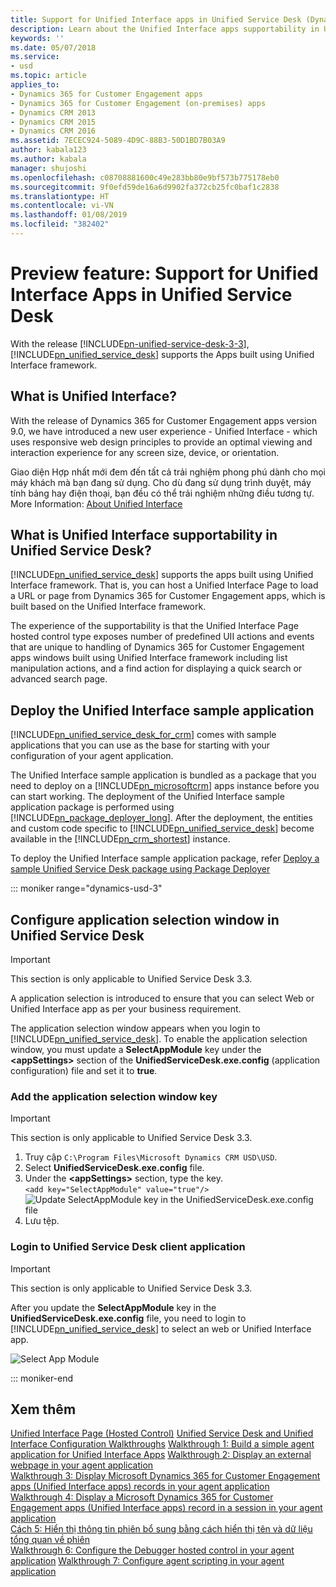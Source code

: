 ```yaml
---
title: Support for Unified Interface apps in Unified Service Desk (Dynamics 365 for Customer Engagement apps) | MicrosoftDocs
description: Learn about the Unified Interface apps supportability in Unified Service Desk.
keywords: ''
ms.date: 05/07/2018
ms.service:
- usd
ms.topic: article
applies_to:
- Dynamics 365 for Customer Engagement apps
- Dynamics 365 for Customer Engagement (on-premises) apps
- Dynamics CRM 2013
- Dynamics CRM 2015
- Dynamics CRM 2016
ms.assetid: 7ECEC924-5089-4D9C-88B3-50D1BD7B03A9
author: kabala123
ms.author: kabala
manager: shujoshi
ms.openlocfilehash: c08708881600c49e283bb80e9bf573b775178eb0
ms.sourcegitcommit: 9f0efd59de16a6d9902fa372cb25fc0baf1c2838
ms.translationtype: HT
ms.contentlocale: vi-VN
ms.lasthandoff: 01/08/2019
ms.locfileid: "382402"
---
```

# <a name="preview-feature-support-for-unified-interface-apps-in-unified-service-desk"></a>Preview feature: Support for Unified Interface Apps in Unified Service Desk

With the release [!INCLUDE[pn-unified-service-desk-3-3](../../includes/pn-unified-service-desk-3-3.md)], [!INCLUDE[pn_unified_service_desk](../../includes/pn-unified-service-desk.md)] supports the Apps built using Unified Interface framework.

## <a name="what-is-unified-interface"></a>What is Unified Interface?

With the release of Dynamics 365 for Customer Engagement apps version 9.0, we have introduced a new user experience - Unified Interface - which uses responsive web design principles to provide an optimal viewing and interaction experience for any screen size, device, or orientation.

Giao diện Hợp nhất mới đem đến tất cả trải nghiệm phong phú dành cho mọi máy khách mà bạn đang sử dụng. Cho dù đang sử dụng trình duyệt, máy tính bảng hay điện thoại, bạn đều có thể trải nghiệm những điều tương tự. More Information: [About Unified Interface](/dynamics365/customer-engagement/admin/about-unified-interface)

## <a name="what-is-unified-interface-supportability-in-unified-service-desk"></a>What is Unified Interface supportability in Unified Service Desk?

[!INCLUDE[pn_unified_service_desk](../../includes/pn-unified-service-desk.md)] supports the apps built using Unified Interface framework. That is, you can host a Unified Interface Page to load a URL or page from Dynamics 365 for Customer Engagement apps, which is built based on the Unified Interface framework.

The experience of the supportability is that the Unified Interface Page hosted control type exposes number of predefined UII actions and events that are unique to handling of Dynamics 365 for Customer Engagement apps windows built using Unified Interface framework including list manipulation actions, and a find action for displaying a quick search or advanced search page.

## <a name="deploy-the-unified-interface-sample-application"></a>Deploy the Unified Interface sample application

[!INCLUDE[pn_unified_service_desk_for_crm](../../includes/pn-unified-service-desk-for-crm.md)] comes with  sample applications that you can use as the base for starting with your configuration of your agent application.  
  
 The Unified Interface sample application is bundled as a package that you need to deploy on a [!INCLUDE[pn_microsoftcrm](../../includes/pn-microsoftcrm.md)] apps instance before you can start working. The deployment of the Unified Interface sample application package is performed using [!INCLUDE[pn_package_deployer_long](../../includes/pn-package-deployer-long.md)]. After the deployment, the entities and custom code specific to [!INCLUDE[pn_unified_service_desk](../../includes/pn-unified-service-desk.md)] become available in the [!INCLUDE[pn_crm_shortest](../../includes/pn-crm-shortest.md)] instance.

To deploy the Unified Interface sample application package, refer [Deploy a sample Unified Service Desk package using Package Deployer](../admin/deploy-sample-unified-service-desk-applications-using-package-deployer.md)

::: moniker range="dynamics-usd-3"
## <a name="configure-application-selection-window-in-unified-service-desk"></a>Configure application selection window in Unified Service Desk

> [!IMPORTANT]
> This section is only applicable to Unified Service Desk 3.3.

A application selection is introduced to ensure that you can select Web or Unified Interface app as per your business requirement.

The application selection window appears when you login to [!INCLUDE[pn_unified_service_desk](../../includes/pn-unified-service-desk.md)]. To enable the application selection window, you must update a **SelectAppModule** key under the **\<appSettings>** section of the **UnifiedServiceDesk.exe.config** (application configuration) file and set it to **true**.

### <a name="add-the-application-selection-window-key"></a>Add the application selection window key

> [!IMPORTANT]
> This section is only applicable to Unified Service Desk 3.3.

1. Truy cập `C:\Program Files\Microsoft Dynamics CRM USD\USD`.
2. Select **UnifiedServiceDesk.exe.config** file.
3. Under the **\<appSettings>** section, type the key.<br>
`<add key="SelectAppModule" value="true"/>`<br>
  ![Update SelectAppModule key in the UnifiedServiceDesk.exe.config file](../media/selectappmodule-app-config-file.PNG "Update SelectAppModule key in the UnifiedServiceDesk.exe.config file")
4. Lưu tệp.

### <a name="login-to-unified-service-desk-client-application"></a>Login to Unified Service Desk client application

> [!IMPORTANT]
> This section is only applicable to Unified Service Desk 3.3.

After you update the **SelectAppModule** key in the **UnifiedServiceDesk.exe.config** file, you need to login to [!INCLUDE[pn_unified_service_desk](../../includes/pn-unified-service-desk.md)] to select an web or Unified Interface app.

![Select App Module](../media/select-app-module-new.PNG "Select App Module")

::: moniker-end

## <a name="see-also"></a>Xem thêm
 [Unified Interface Page (Hosted Control)](../../unified-service-desk/unified-interface-page-hosted-control.md) [Unified Service Desk and Unified Interface Configuration Walkthroughs](../../unified-service-desk/unified-service-desk-unified-interface-configuration-walkthroughs.md) [Walkthrough 1: Build a simple agent application for Unified Interface Apps](../../unified-service-desk/walkthrough1-unified-interface-build-a-simple-agent-application.md) [Walkthrough 2: Display an external webpage in your agent application](../../unified-service-desk/walkthrough2-unified-interface-display-an-external-webpage-in-your-agent-application.md)   
 [Walkthrough 3: Display Microsoft Dynamics 365 for Customer Engagement apps (Unified Interface apps) records in your agent application](../../unified-service-desk/walkthrough3-unified-interface-display-microsoft-dynamics-365-records-in-your-agent-application.md)   
 [Walkthrough 4: Display a Microsoft Dynamics 365 for Customer Engagement apps (Unified Interface apps) record in a session in your agent application](../../unified-service-desk/walkthrough4-unified-interface-display-dynamics-365-record-session-agent-application.md)   
 [Cách 5: Hiển thị thông tin phiên bổ sung bằng cách hiển thị tên và dữ liệu tổng quan về phiên](../../unified-service-desk/walkthrough5-unified-interface-display-enhanced-session-information-displaying-session-name-overview-data.md)   
 [Walkthrough 6: Configure the Debugger hosted control in your agent application](../../unified-service-desk/walkthrough6-unified-interface-configure-debugger-hosted-control-agent-application.md) [Walkthrough 7: Configure agent scripting in your agent application](../../unified-service-desk/walkthrough7-unified-interface-configure-agent-scripting-agent-application.md)
